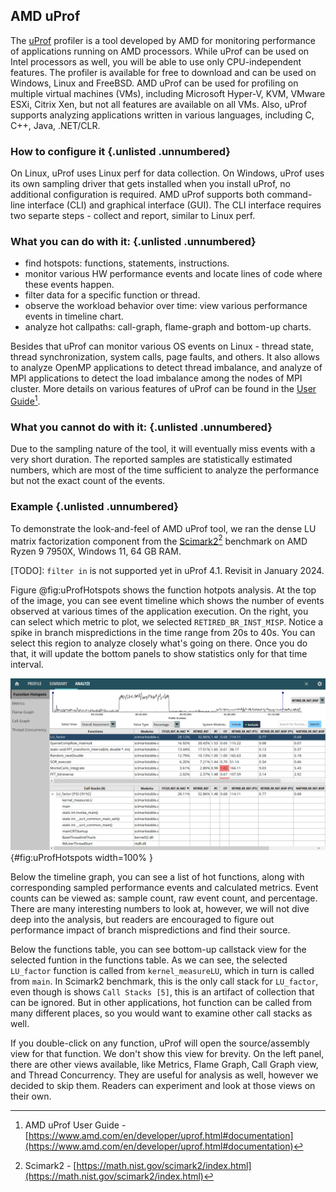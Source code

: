 ## AMD uProf

The [uProf](https://www.amd.com/en/developer/uprof.html) profiler is a tool developed by AMD for monitoring performance of applications running on AMD processors. While uProf can be used on Intel processors as well, you will be able to use only CPU-independent features. The profiler is available for free to download and can be used on Windows, Linux and FreeBSD. AMD uProf can be used for profiling on multiple virtual machines (VMs), including Microsoft Hyper-V, KVM, VMware ESXi, Citrix Xen, but not all features are available on all VMs. Also, uProf supports analyzing applications written in various languages, including C, C++, Java, .NET/CLR.

### How to configure it {.unlisted .unnumbered}

On Linux, uProf uses Linux perf for data collection. On Windows, uProf uses its own sampling driver that gets installed when you install uProf, no additional configuration is required. AMD uProf supports both command-line interface (CLI) and graphical interface (GUI). The CLI interface requires two separte steps - collect and report, similar to Linux perf.

### What you can do with it: {.unlisted .unnumbered}

- find hotspots: functions, statements, instructions.
- monitor various HW performance events and locate lines of code where these events happen.
- filter data for a specific function or thread.
- observe the workload behavior over time: view various performance events in timeline chart.
- analyze hot callpaths: call-graph, flame-graph and bottom-up charts.

Besides that uProf can monitor various OS events on Linux - thread state, thread synchronization, system calls, page faults, and others. It also allows to analyze OpenMP applications to detect thread imbalance, and analyze of MPI applications to detect the load imbalance among the nodes of MPI cluster. More details on various features of uProf can be found in the [User Guide](https://www.amd.com/en/developer/uprof.html#documentation)[^1].

### What you cannot do with it: {.unlisted .unnumbered}

Due to the sampling nature of the tool, it will eventually miss events with a very short duration. The reported samples are statistically estimated numbers, which are most of the time sufficient to analyze the performance but not the exact count of the events.

### Example {.unlisted .unnumbered}

To demonstrate the look-and-feel of AMD uProf tool, we ran the dense LU matrix factorization component from the [Scimark2](https://math.nist.gov/scimark2/index.html)[^2] benchmark on AMD Ryzen 9 7950X, Windows 11, 64 GB RAM.

[TODO]: `filter in` is not supported yet in uProf 4.1. Revisit in January 2024.

Figure @fig:uProfHotspots shows the function hotpots analysis. At the top of the image, you can see event timeline which shows the number of events observed at various times of the application execution. On the right, you can select which metric to plot, we selected `RETIRED_BR_INST_MISP`. Notice a spike in branch mispredictions in the time range from 20s to 40s. You can select this region to analyze closely what's going on there. Once you do that, it will update the bottom panels to show statistics only for that time interval.

![uProf's Function Hotspots view.](../../img/perf-tools/uProf_Hopspot.png){#fig:uProfHotspots width=100% }

Below the timeline graph, you can see a list of hot functions, along with corresponding sampled performance events and calculated metrics. Event counts can be viewed as: sample count, raw event count, and percentage. There are many interesting numbers to look at, however, we will not dive deep into the analysis, but readers are encouraged to figure out performance impact of branch mispredictions and find their source.

Below the functions table, you can see bottom-up callstack view for the selected funtion in the functions table. As we can see, the selected `LU_factor` function is called from `kernel_measureLU`, which in turn is called from `main`. In Scimark2 benchmark, this is the only call stack for `LU_factor`, even though is shows `Call Stacks [5]`, this is an artifact of collection that can be ignored. But in other applications, hot function can be called from many different places, so you would want to examine other call stacks as well. 

If you double-click on any function, uProf will open the source/assembly view for that function. We don't show this view for brevity. On the left panel, there are other views available, like Metrics, Flame Graph, Call Graph view, and Thread Concurrency. They are useful for analysis as well, however we decided to skip them. Readers can experiment and look at those views on their own.

[^1]: AMD uProf User Guide - [https://www.amd.com/en/developer/uprof.html#documentation](https://www.amd.com/en/developer/uprof.html#documentation)
[^2]: Scimark2 - [https://math.nist.gov/scimark2/index.html](https://math.nist.gov/scimark2/index.html)